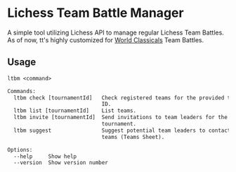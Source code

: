 # Lichess Team Battle Manager

A simple tool utilizing Lichess API to manage regular
Lichess Team Battles. As of now, tt's highly customized for
[World Classicals](https://lichess.org/team/world-classicals) Team Battles.

## Usage

```txt
ltbm <command>

Commands:
  ltbm check [tournamentId]   Check registered teams for the provided tournament
                              ID.
  ltbm list [tournamentId]    List teams.
  ltbm invite [tournamentId]  Send invitations to team leaders for the provided
                              tournament.
  ltbm suggest                Suggest potential team leaders to contact for new
                              teams (Teams Sheet).

Options:
  --help     Show help                                                 [boolean]
  --version  Show version number                                       [boolean]
```

